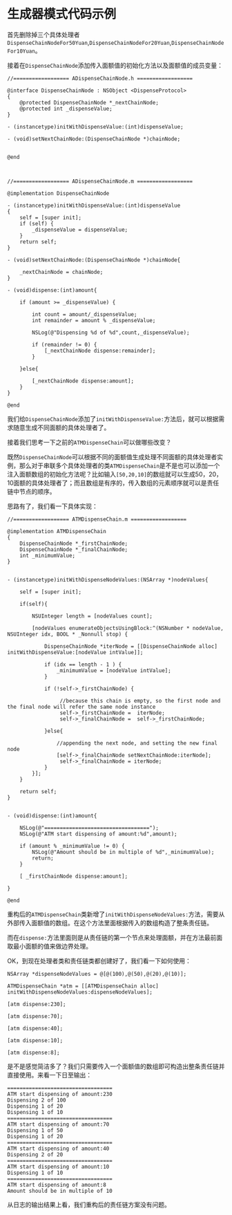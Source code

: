 # 生成器模式代码示例


首先删除掉三个具体处理者``DispenseChainNodeFor50Yuan``,``DispenseChainNodeFor20Yuan``,``DispenseChainNodeFor10Yuan``。

接着在``DispenseChainNode``添加传入面额值的初始化方法以及面额值的成员变量：


```objc
//================== ADispenseChainNode.h ==================

@interface DispenseChainNode : NSObject <DispenseProtocol>
{
    @protected DispenseChainNode *_nextChainNode;
    @protected int _dispenseValue;
}

- (instancetype)initWithDispenseValue:(int)dispenseValue;

- (void)setNextChainNode:(DispenseChainNode *)chainNode;


@end



//================== ADispenseChainNode.m ==================

@implementation DispenseChainNode

- (instancetype)initWithDispenseValue:(int)dispenseValue
{
    self = [super init];
    if (self) {
        _dispenseValue = dispenseValue;
    }
    return self;
}

- (void)setNextChainNode:(DispenseChainNode *)chainNode{
    
    _nextChainNode = chainNode;
}

- (void)dispense:(int)amount{
    
    if (amount >= _dispenseValue) {
        
        int count = amount/_dispenseValue;
        int remainder = amount % _dispenseValue;
        
        NSLog(@"Dispensing %d of %d",count,_dispenseValue);
        
        if (remainder != 0) {
            [_nextChainNode dispense:remainder];
        }
        
    }else{
        
        [_nextChainNode dispense:amount];
    }
}

@end
```

我们给``DispenseChainNode``添加了``initWithDispenseValue:``方法后，就可以根据需求随意生成不同面额的具体处理者了。

接着我们思考一下之前的``ATMDispenseChain``可以做哪些改变？

既然``DispenseChainNode``可以根据不同的面额值生成处理不同面额的具体处理者实例，那么对于串联多个具体处理者的类``ATMDispenseChain``是不是也可以添加一个注入面额数组的初始化方法呢？比如输入``[50,20,10]``的数组就可以生成50，20，10面额的具体处理者了；而且数组是有序的，传入数组的元素顺序就可以是责任链中节点的顺序。

思路有了，我们看一下具体实现：


```objc
//================== ATMDispenseChain.m ==================

@implementation ATMDispenseChain
{
    DispenseChainNode *_firstChainNode;
    DispenseChainNode *_finalChainNode;
    int _minimumValue;
}


- (instancetype)initWithDispenseNodeValues:(NSArray *)nodeValues{
    
    self = [super init];
    
    if(self){
        
        NSUInteger length = [nodeValues count];
        
        [nodeValues enumerateObjectsUsingBlock:^(NSNumber * nodeValue, NSUInteger idx, BOOL * _Nonnull stop) {
            
            DispenseChainNode *iterNode = [[DispenseChainNode alloc] initWithDispenseValue:[nodeValue intValue]];
            
            if (idx == length - 1 ) {
                _minimumValue = [nodeValue intValue];
            }
            
            if (!self->_firstChainNode) {
                
                 //because this chain is empty, so the first node and the final node will refer the same node instance
                 self->_firstChainNode =  iterNode;
                 self->_finalChainNode =  self->_firstChainNode;
                
            }else{
                
                //appending the next node, and setting the new final node
                [self->_finalChainNode setNextChainNode:iterNode];
                 self->_finalChainNode = iterNode;
            }
        }];
    }
    
    return self;
}


- (void)dispense:(int)amount{
    
    NSLog(@"==================================");
    NSLog(@"ATM start dispensing of amount:%d",amount);
    
    if (amount % _minimumValue != 0) {
        NSLog(@"Amount should be in multiple of %d",_minimumValue);
        return;
    }

    [ _firstChainNode dispense:amount];
    
}

@end
```

重构后的``ATMDispenseChain``类新增了``initWithDispenseNodeValues:``方法，需要从外部传入面额值的数组。在这个方法里面根据传入的数组构造了整条责任链。

而在``dispense:``方法里面则是从责任链的第一个节点来处理面额，并在方法最前面取最小面额的值来做边界处理。

OK，到现在处理者类和责任链类都创建好了，我们看一下如何使用：

```objc
NSArray *dispenseNodeValues = @[@(100),@(50),@(20),@(10)];

ATMDispenseChain *atm = [[ATMDispenseChain alloc] initWithDispenseNodeValues:dispenseNodeValues];
    
[atm dispense:230];
    
[atm dispense:70];
    
[atm dispense:40];
    
[atm dispense:10];
    
[atm dispense:8];
```

是不是感觉简洁多了？我们只需要传入一个面额值的数组即可构造出整条责任链并直接使用。来看一下日至输出：

```
==================================
ATM start dispensing of amount:230
Dispensing 2 of 100
Dispensing 1 of 20
Dispensing 1 of 10
==================================
ATM start dispensing of amount:70
Dispensing 1 of 50
Dispensing 1 of 20
==================================
ATM start dispensing of amount:40
Dispensing 2 of 20
==================================
ATM start dispensing of amount:10
Dispensing 1 of 10
==================================
ATM start dispensing of amount:8
Amount should be in multiple of 10
```

从日志的输出结果上看，我们重构后的责任链方案没有问题。

